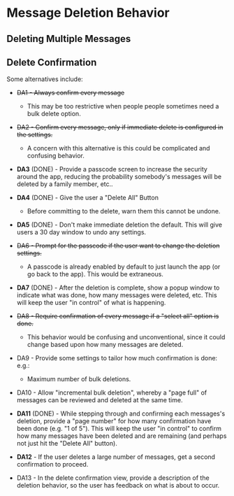 # Message Deletion Behavior

## Deleting Multiple Messages

## Delete Confirmation

Some alternatives include:

* ~~DA1 - Always confirm every message~~
  * This may be too restrictive when people people sometimes need a bulk delete option.
  
* ~~DA2 - Confirm every message, only if immediate delete is configured in the settings.~~
  * A concern with this alternative is this could be complicated
    and confusing behavior.

* **DA3** (DONE) - Provide a passcode screen to increase the security around the app, reducing the probability somebody's messages will be deleted by a family member, etc..

* **DA4** (DONE) - Give the user a "Delete All" Button
  * Before committing to the delete, warn them 
    this cannot be undone.

* **DA5** (DONE) - Don't make immediate deletion the default. This will give users a 30 day window to undo any settings.

* ~~DA6 - Prompt for the passcode if the user want to change the deletion settings.~~
  * A passcode is already enabled by default to just launch the app (or go back to the app). This would be extraneous. 

* **DA7** (DONE) - After the deletion is complete, show a popup window
   to indicate what was done, how many messages were deleted,
   etc. This will keep the user "in control" of what is 
   happening.

* ~~DA8 - Require confirmation of every message if a "select all" option is done.~~
  * This behavior would be confusing and unconventional, since it could change based upon how many messages are deleted.

* DA9 - Provide some settings to tailor how much confirmation is done: e.g.:
  * Maximum number of bulk deletions.

* DA10 - Allow "incremental bulk deletion", whereby a "page full" of messages can be reviewed and deleted at the same time.

* **DA11** (DONE) - While stepping through and confirming each messages's deletion, provide a "page number" for how many confirmation have been done (e.g. "1 of 5"). This will keep the user "in control" to confirm how many messages have been deleted and are remaining (and perhaps not just hit the "Delete All" button).

* **DA12** - If the user deletes a large number of messages, get a second confirmation to proceed.

* DA13 - In the delete confirmation view, provide a description of the deletion behavior, so the 
  user has feedback on what is about to occur.


